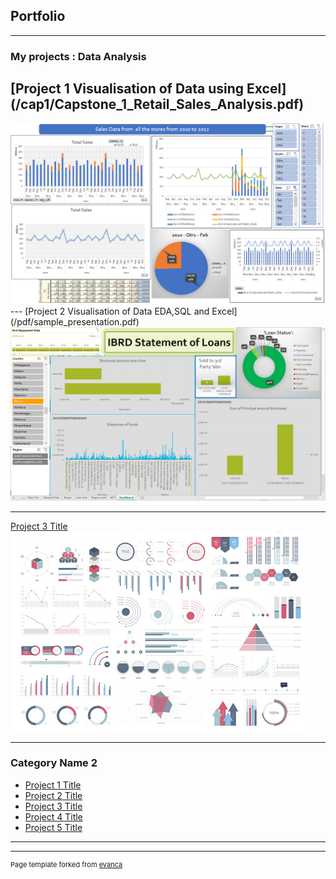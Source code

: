 ## Portfolio

---

### My projects : Data Analysis 
<h2>
[Project 1 Visualisation of Data using Excel](/cap1/Capstone_1_Retail_Sales_Analysis.pdf)
  </h2>
<img src="images/Screenshot_Cap1.png?raw=true"/>

<br>
---
[Project 2 Visualisation of Data EDA,SQL and Excel](/pdf/sample_presentation.pdf)
<img src="images/Screenshot_cap2.png?raw=true"/>

---
[Project 3 Title](http://example.com/)
<img src="images/dummy_thumbnail.jpg?raw=true"/>

---

### Category Name 2

- [Project 1 Title](http://example.com/)
- [Project 2 Title](http://example.com/)
- [Project 3 Title](http://example.com/)
- [Project 4 Title](http://example.com/)
- [Project 5 Title](http://example.com/)

---




---
<p style="font-size:11px">Page template forked from <a href="https://github.com/evanca/quick-portfolio">evanca</a></p>
<!-- Remove above link if you don't want to attibute -->
